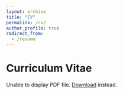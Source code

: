 ```yaml
---
layout: archive
title: "CV"
permalink: /cv/
author_profile: true
redirect_from:
  - /resume
---
```



  <body>
    <h1>Curriculum Vitae</h1>
    <object data="../files/Eliza%20Diggins%20CV.pdf" type="application/pdf" width="100%" height="500px">
      <p>Unable to display PDF file. <a href="../files/Eliza%20Diggins%20CV.pdf">Download</a> instead.</p>
    </object>
  </body>

  

